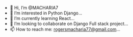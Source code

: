 - 👋 Hi, I’m @MACHARIA7
- 👀 I’m interested in Python Django...
- 🌱 I’m currently learning React...
- 💞️ I’m looking to collaborate on Django Full stack project...
- 📫 How to reach me: rogersmacharia77@gmail.com...

<!---
MACHARIA7/MACHARIA7 is a ✨ special ✨ repository because its `README.md` (this file) appears on your GitHub profile.
You can click the Preview link to take a look at your changes.
--->

